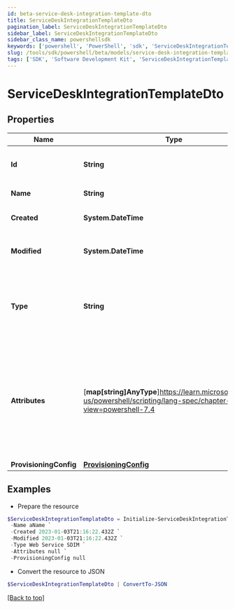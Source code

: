 ```yaml
---
id: beta-service-desk-integration-template-dto
title: ServiceDeskIntegrationTemplateDto
pagination_label: ServiceDeskIntegrationTemplateDto
sidebar_label: ServiceDeskIntegrationTemplateDto
sidebar_class_name: powershellsdk
keywords: ['powershell', 'PowerShell', 'sdk', 'ServiceDeskIntegrationTemplateDto', 'BetaServiceDeskIntegrationTemplateDto'] 
slug: /tools/sdk/powershell/beta/models/service-desk-integration-template-dto
tags: ['SDK', 'Software Development Kit', 'ServiceDeskIntegrationTemplateDto', 'BetaServiceDeskIntegrationTemplateDto']
---
```



# ServiceDeskIntegrationTemplateDto

## Properties

Name | Type | Description | Notes
------------ | ------------- | ------------- | -------------
**Id** | **String** | System-generated unique ID of the Object | [optional] [readonly] 
**Name** | **String** | Name of the Object | [required]
**Created** | **System.DateTime** | Creation date of the Object | [optional] [readonly] 
**Modified** | **System.DateTime** | Last modification date of the Object | [optional] [readonly] 
**Type** | **String** | The 'type' property specifies the type of the Service Desk integration template. | [required][default to "Web Service SDIM"]
**Attributes** | [**map[string]AnyType**]https://learn.microsoft.com/en-us/powershell/scripting/lang-spec/chapter-04?view=powershell-7.4 | The 'attributes' property value is a map of attributes available for integrations using this Service Desk integration template. | [required]
**ProvisioningConfig** | [**ProvisioningConfig**](provisioning-config) |  | [required]

## Examples

- Prepare the resource
```powershell
$ServiceDeskIntegrationTemplateDto = Initialize-ServiceDeskIntegrationTemplateDto  -Id id12345 `
 -Name aName `
 -Created 2023-01-03T21:16:22.432Z `
 -Modified 2023-01-03T21:16:22.432Z `
 -Type Web Service SDIM `
 -Attributes null `
 -ProvisioningConfig null
```

- Convert the resource to JSON
```powershell
$ServiceDeskIntegrationTemplateDto | ConvertTo-JSON
```


[[Back to top]](#) 

